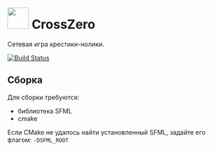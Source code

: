 # <img src="https://github.com/Philosoph228/CrossZero/blob/master/res/icon.png" width="48"> CrossZero
Сетевая игра крестики-нолики.

[![Build Status](https://travis-ci.org/Philosoph228/CrossZero.svg?branch=master)](https://travis-ci.org/Philosoph228/CrossZero)

## Сборка
Для сборки требуются:
* библиотека SFML
* cmake 

Если CMake не удалось найти установленный SFML, задайте его флагом: ```-DSFML_ROOT```
